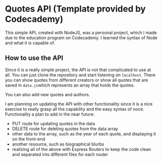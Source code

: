 # Quotes API (Template provided by Codecademy)

This simple API, created with NodeJS, was a personal project, which I made due to the education program on Codecademy.
I learned the syntax of Node and what it is capable of. 

## How to use the API

Since it is a really simple project, the API is not that complicated to use at all. You can just clone the repository and start listening on ```localhost```.
There you can show quotes from different creators or show all quotes that are saved in ```data.js```which represents an array that holds the quotes.

You can also add new quotes and authors. 

I am planning on updating the API with other functionality since it is a nice exercise to really grasp all the capability and the easy syntax of noce.
Functionality a plan to add in the near future: 

- PUT route for updating quotes in the data
- DELETE route for deleting quotes from the data array
- other data to the array, such as the year of each quote, and displaying it on the front-end
- another resource, such as biographical blurbs
- realizing all of the above with Express Routers to keep the code clean and separated into different files for each router
